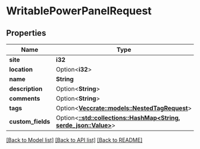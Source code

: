 # WritablePowerPanelRequest

## Properties

Name | Type | Description | Notes
------------ | ------------- | ------------- | -------------
**site** | **i32** |  | 
**location** | Option<**i32**> |  | [optional]
**name** | **String** |  | 
**description** | Option<**String**> |  | [optional]
**comments** | Option<**String**> |  | [optional]
**tags** | Option<[**Vec<crate::models::NestedTagRequest>**](NestedTagRequest.md)> |  | [optional]
**custom_fields** | Option<[**::std::collections::HashMap<String, serde_json::Value>**](serde_json::Value.md)> |  | [optional]

[[Back to Model list]](../README.md#documentation-for-models) [[Back to API list]](../README.md#documentation-for-api-endpoints) [[Back to README]](../README.md)


